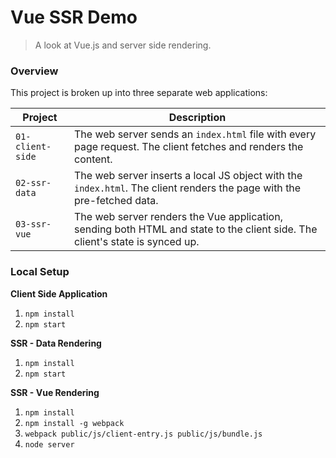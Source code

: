 # Vue SSR Demo
> A look at Vue.js and server side rendering.

### Overview

This project is broken up into three separate web applications:

__Project__ | __Description__
--- | ---
`01-client-side` | The web server sends an `index.html` file with every page request. The client fetches and renders the content.
`02-ssr-data` | The web server inserts a local JS object with the `index.html`. The client renders the page with the pre-fetched data.
`03-ssr-vue` | The web server renders the Vue application, sending both HTML and state to the client side. The client's state is synced up.

### Local Setup



__Client Side Application__

1. `npm install`
1. `npm start`

__SSR - Data Rendering__

1. `npm install`
1. `npm start`

__SSR - Vue Rendering__

1. `npm install`
1. `npm install -g webpack`
1. `webpack public/js/client-entry.js public/js/bundle.js`
1. `node server`